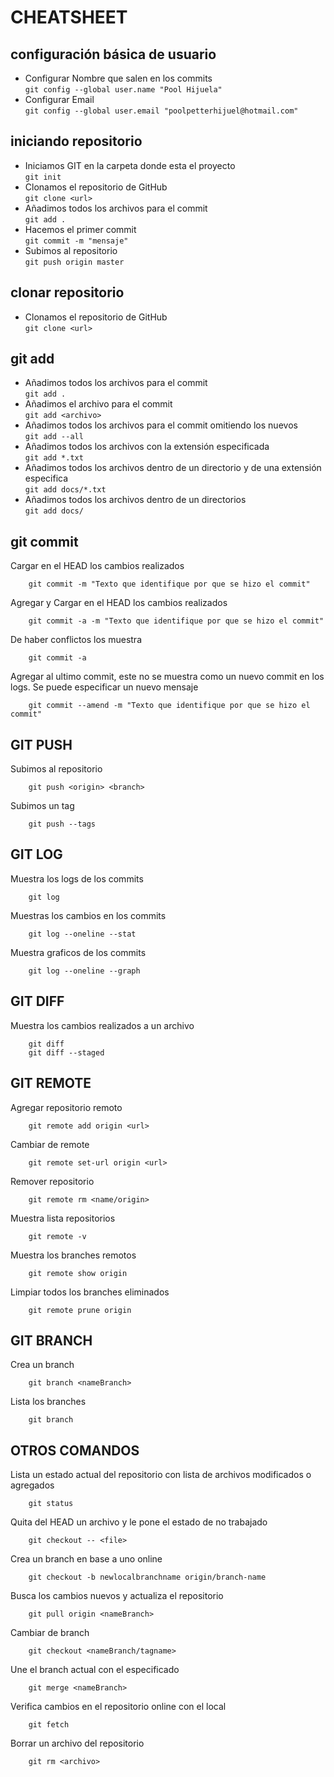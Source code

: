 # CHEATSHEET

## configuración básica de usuario
- Configurar Nombre que salen en los commits  
 `git config --global user.name "Pool Hijuela"`   
- Configurar Email  
 `git config --global user.email "poolpetterhijuel@hotmail.com"`

## iniciando repositorio
- Iniciamos GIT en la carpeta donde esta el proyecto  
`git init`  
- Clonamos el repositorio de GitHub  
`git clone <url>`  
- Añadimos todos los archivos para el commit  
`git add .`  
- Hacemos el primer commit  
`git commit -m "mensaje"`  
- Subimos al repositorio  
`git push origin master`

## clonar repositorio
- Clonamos el repositorio de GitHub  
`git clone <url>`  

## git add
- Añadimos todos los archivos para el commit  
`git add .`  
- Añadimos el archivo para el commit  
`git add <archivo>`  
- Añadimos todos los archivos para el commit omitiendo los nuevos  
`git add --all `  
- Añadimos todos los archivos con la extensión especificada  
`git add *.txt`  
- Añadimos todos los archivos dentro de un directorio y de una extensión especifica  
`git add docs/*.txt`  
- Añadimos todos los archivos dentro de un directorios  
`git add docs/`

## git commit
Cargar en el HEAD los cambios realizados
```ssh
	git commit -m "Texto que identifique por que se hizo el commit"
```
Agregar y Cargar en el HEAD los cambios realizados
```ssh
	git commit -a -m "Texto que identifique por que se hizo el commit"
```
De haber conflictos los muestra
```ssh
	git commit -a 
```
Agregar al ultimo commit, este no se muestra como un nuevo commit en los logs. Se puede especificar un nuevo mensaje
```ssh
	git commit --amend -m "Texto que identifique por que se hizo el commit"
```
## GIT PUSH

Subimos al repositorio
```ssh
	git push <origin> <branch>
```
Subimos un tag
```ssh
	git push --tags
```
## GIT LOG

Muestra los logs de los commits
```ssh
	git log
```
Muestras los cambios en los commits
```ssh
	git log --oneline --stat
```
Muestra graficos de los commits
```ssh
	git log --oneline --graph
```
## GIT DIFF

Muestra los cambios realizados a un archivo
```ssh
	git diff
	git diff --staged
```

## GIT REMOTE

Agregar repositorio remoto
```ssh
	git remote add origin <url>
```
Cambiar de remote
```ssh
	git remote set-url origin <url>
```
Remover repositorio
```ssh
	git remote rm <name/origin>
```
Muestra lista repositorios
```ssh
	git remote -v
```
Muestra los branches remotos
```ssh	
	git remote show origin
```
Limpiar todos los branches eliminados
```ssh
	git remote prune origin 
```
## GIT BRANCH

Crea un branch
```ssh
	git branch <nameBranch>
```
Lista los branches
```ssh
	git branch
```


## OTROS COMANDOS

Lista un estado actual del repositorio con lista de archivos modificados o agregados
```ssh
	git status
```
Quita del HEAD un archivo y le pone el estado de no trabajado
```ssh
	git checkout -- <file>
```
Crea un branch en base a uno online
```ssh
	git checkout -b newlocalbranchname origin/branch-name
```
Busca los cambios nuevos y actualiza el repositorio
```ssh
	git pull origin <nameBranch>
```
Cambiar de branch
```ssh
	git checkout <nameBranch/tagname>
```
Une el branch actual con el especificado
```ssh
	git merge <nameBranch>
```
Verifica cambios en el repositorio online con el local
```ssh
	git fetch
```
Borrar un archivo del repositorio
```ssh
	git rm <archivo> 
```

